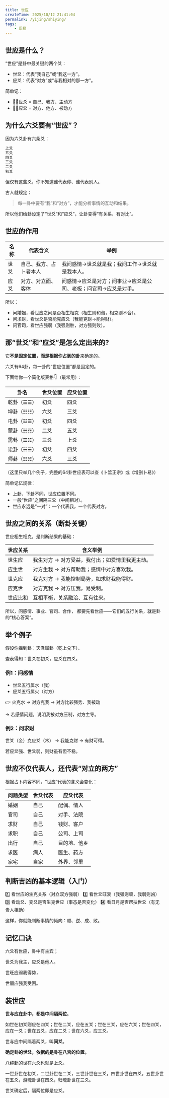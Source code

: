 ```yaml
---
title: 世应
createTime: 2025/10/12 21:41:04
permalink: /yijing/shiying/
tags:
    - 周易
---
```


## 世应是什么？

“世应”是卦中最关键的两个爻：

- 世爻：代表“我自己”或“我这一方”。
- 应爻：代表“对方”或“与我相对的那一方”。

简单记：

- 🧍‍♂️世爻 = 自己、我方、主动方
- 🧍‍♀️应爻 = 对方、他方、被动方

## 为什么六爻要有“世应”？

因为六爻卦有六条爻：

```sh
上爻
五爻
四爻
三爻
二爻
初爻
```

但仅有这些爻，你不知道谁代表你、谁代表别人。

古人就规定：

> 每一卦中要有“我”和“对方”，才能分析事情的互动和结果。

所以他们给卦设定了“世爻”和“应爻”，让卦变得“有关系、有对比”。

## 世应的作用

| 名称 | 代表含义               | 举例                                                            |
| ---- | ---------------------- | --------------------------------------------------------------- |
| 世爻 | 自己、我方、占卜者本人 | 我问感情→世爻就是我；我问工作→世爻就是我本人。                  |
| 应爻 | 对方、对立面、客体     | 问感情→应爻是对方；问事业→应爻是公司、老板；问官司→应爻是对手。 |


所以：

- 问婚姻，看世应之间是否相生相克（相生则和谐，相克则不合）。
- 问求财，看世爻是否能克应爻（我能克财→能得财）。
- 问官司，看世应强弱（我强则胜，对方强则败）。


## 那“世爻”和“应爻”是怎么定出来的?

它**不是固定位置，而是根据你占到的卦**来确定的。

六爻有64卦，每一卦的“世应位置”都是固定的。

下面给你一个简化版表格👇（最常用）：

| 卦名       | 世爻位置 | 应爻位置 |
| ---------- | -------- | -------- |
| 乾卦（☰☰） | 初爻     | 四爻     |
| 坤卦（☷☷） | 六爻     | 三爻     |
| 屯卦（☳☰） | 初爻     | 四爻     |
| 蒙卦（☵☶） | 二爻     | 五爻     |
| 需卦（☰☵） | 三爻     | 上爻     |
| 讼卦（☵☰） | 初爻     | 四爻     |
| 师卦（☷☵） | 六爻     | 三爻     |

（这里只举几个例子，完整的64卦世应表可以查《卜筮正宗》或《增删卜易》）

简单记忆规律：

- 上卦、下卦不同，世应位置不同。
- 一般“世应”之间隔三爻（中间相对）。
- 世应永远是“一对”：一个代表我，一个代表对方。


## 世应之间的关系（断卦关键）

世应相生相克，是判断结果的基础：

| 世应关系 | 含义举例                                        |
| -------- | ----------------------------------------------- |
| 世生应   | 我生对方 → 对方受益，我付出；如爱情里我更主动。 |
| 应生世   | 对方生我 → 对方帮助我；感情中对方喜欢我。       |
| 世克应   | 我克对方 → 我能控制局势，如求财我能得财。       |
| 应克世   | 对方克我 → 对方压我，易受制。                   |
| 世应比和 | 互相平衡，关系融洽、互有往来。                  |

所以，问感情、事业、官司、合作，
都要先看世应——它们的五行关系，就是卦的“核心答案”。

## 举个例子

假设你摇到卦：天泽履卦（乾上兑下）、

查表得知：世爻在初爻，应爻在四爻。


### 例1：问感情

- 世爻五行属水（我）
- 应爻五行属火（对方）
  
👉 火克水 → 对方克我 → 对方比较强势、我被动

→ 若感情问题，说明我被对方压制，对方主导。

### 例2：问求财

世爻（金）克应爻（木） → 我能克财 → 有财可得。

若应爻强、世爻弱，则财虽有但不稳。

## 世应不仅代表人，还代表“对立的两方”

根据占卜内容不同，“世应”代表的含义会变化：

| 问题类型 | 世爻代表 | 应爻代表     |
| -------- | -------- | ------------ |
| 婚姻     | 自己     | 配偶、情人   |
| 官司     | 自己     | 对手、法院   |
| 求财     | 自己     | 钱财、客户   |
| 求职     | 自己     | 公司、上司   |
| 出行     | 自己     | 目的地、他乡 |
| 求医     | 病人     | 医生、药方   |
| 家宅     | 自家     | 外界、邻里   |


## 判断吉凶的基本逻辑（入门）

1️⃣ 看世应的生克关系（对立双方强弱）
2️⃣ 看世爻旺衰（我强则顺，我弱则凶）
3️⃣ 看动爻、变爻是否生克世应（事态是否变化）
4️⃣ 看日月是否帮扶世爻（有无贵人相助）

这样，你就能判断事情的倾向：顺、逆、成、败。

## 记忆口诀

六爻有世应，卦中有主宾；

世爻为我主，应爻是他人。

世旺应弱我得势，

世弱应强我受困。


## 装世应

**世与应在卦中，都是中间隔两位**。

如世在初爻则应在四爻；世在二爻，应在五爻；世在三爻，应在六爻；世在四爻，应在一爻；世在五爻，应在二爻；世在六爻，应三爻。

世与应中间隔着两爻，叫**间爻**。


**确定卦的世爻，依据的是卦在八宫的位置。**

八纯卦的世在六爻也就是上爻。

一世卦世在初爻，二世卦世在二爻，三世卦世在三爻，四世卦世在四爻，五世卦世在五爻，游魂卦世在四爻，归魂卦世在三爻。

世爻确定后，隔两位即是应爻。










